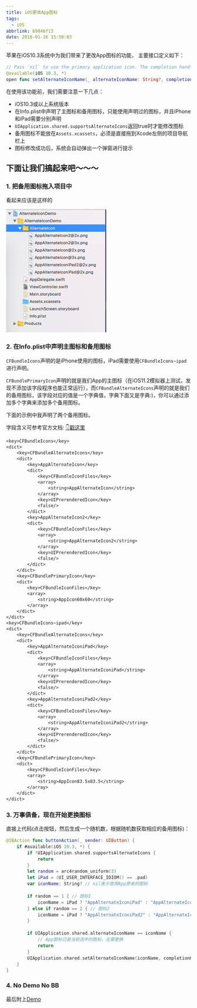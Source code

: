 ```yaml
---
title: iOS更改App图标
tags:
  - iOS
abbrlink: b9846f13
date: 2018-01-16 15:50:03
---
```


苹果在iOS10.3系统中为我们带来了更改App图标的功能， 主要接口定义如下：

```Swift
// Pass `nil` to use the primary application icon. The completion handler will be invoked asynchronously on an arbitrary background queue; be sure to dispatch back to the main queue before doing any further UI work.
@available(iOS 10.3, *)
open func setAlternateIconName(_ alternateIconName: String?, completionHandler: ((Error?) -> Swift.Void)? = nil)
```


在使用该功能前，我们需要注意一下几点：

- iOS10.3或以上系统版本
- 在Info.plist中声明了主图标和备用图标，只能使用声明过的图标，并且iPhone和iPad需要分别声明
- `UIApplication.shared.supportsAlternateIcons`返回true时才能修改图标
- 备用图标不能放在`Assets.xcassets`，必须是直接拖到Xcode左侧的项目导航栏上
- 图标修改成功后，系统会自动弹出一个弹窗进行提示

## 下面让我们搞起来吧～～～


### 1. 把备用图标拖入项目中

看起来应该是这样的

![](/images/201801/alternateicon.png)


### 2. 在Info.plist中声明主图标和备用图标

`CFBundleIcons`声明的是iPhone使用的图标，iPad需要使用`CFBundleIcons~ipad`进行声明。

`CFBundlePrimaryIcon`声明的就是我们App的主图标（在iOS11.2模拟器上测试，发现不添加该字段程序也能正常运行），而`CFBundleAlternateIcons`声明的就是我们的备用图标，该字段对应的值是一个字典值，字典下面又是字典:)，你可以通过添加多个字典来添加多个备用图标。

下面的示例中我声明了两个备用图标。

字段含义可参考官方文档: [👇戳这里](https://developer.apple.com/library/content/documentation/General/Reference/InfoPlistKeyReference/Articles/CoreFoundationKeys.html#//apple_ref/doc/uid/TP40009249-SW10)

```
<key>CFBundleIcons</key>
<dict>
    <key>CFBundleAlternateIcons</key>
    <dict>
        <key>AppAlternateIcon</key>
        <dict>
            <key>CFBundleIconFiles</key>
            <array>
                <string>AppAlternateIcon</string>
            </array>
            <key>UIPrerenderedIcon</key>
            <false/>
        </dict>
        <key>AppAlternateIcon2</key>
        <dict>
            <key>CFBundleIconFiles</key>
            <array>
                <string>AppAlternateIcon2</string>
            </array>
            <key>UIPrerenderedIcon</key>
            <false/>
        </dict>
    </dict>
    <key>CFBundlePrimaryIcon</key>
    <dict>
        <key>CFBundleIconFiles</key>
        <array>
            <string>AppIcon60x60</string>
        </array>
    </dict>
</dict>
<key>CFBundleIcons~ipad</key>
<dict>
    <key>CFBundleAlternateIcons</key>
    <dict>
        <key>AppAlternateIconiPad</key>
        <dict>
            <key>CFBundleIconFiles</key>
            <array>
                <string>AppAlternateIconiPad</string>
            </array>
            <key>UIPrerenderedIcon</key>
            <false/>
        </dict>
        <key>AppAlternateIconiPad2</key>
        <dict>
            <key>CFBundleIconFiles</key>
            <array>
                <string>AppAlternateIconiPad2</string>
            </array>
            <key>UIPrerenderedIcon</key>
            <false/>
        </dict>
    </dict>
    <key>CFBundlePrimaryIcon</key>
    <dict>
        <key>CFBundleIconFiles</key>
        <array>
            <string>AppIcon83.5x83.5</string>
        </array>
    </dict>
</dict>
```


### 3. 万事俱备，现在开始更换图标

直接上代码(点击按钮，然后生成一个随机数，根据随机数获取相应的备用图标)：

```Swift
@IBAction func buttonAction(_ sender: UIButton) {
    if #available(iOS 10.3, *) {
        if !UIApplication.shared.supportsAlternateIcons {
            return
        }
        let random = arc4random_uniform(3)
        let iPad = (UI_USER_INTERFACE_IDIOM() == .pad)
        var iconName: String? // nil表示使用App原来的图标

        if random == 1 { // 图标1
            iconName = iPad ? "AppAlternateIconiPad" : "AppAlternateIcon"
        } else if random == 2 { // 图标2
            iconName = iPad ? "AppAlternateIconiPad2" : "AppAlternateIcon2"
        }
        
        if UIApplication.shared.alternateIconName == iconName {
            // App图标已是当前选中的图标，无需更换
            return
        }
        UIApplication.shared.setAlternateIconName(iconName, completionHandler: nil)
    }
}
```

### 4. No Demo No BB

最后附上[Demo](https://github.com/xiaopin/AlternateIconDemo.git)
